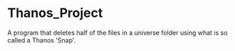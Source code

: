 # Thanos_Project
A program that deletes half of the files in a universe folder using what is so called a Thanos 'Snap'.
